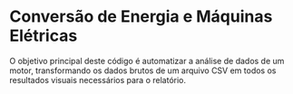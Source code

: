 # Conversão de Energia e Máquinas Elétricas
O objetivo principal deste código é automatizar a análise de dados de um motor, transformando os dados brutos de um arquivo CSV em todos os resultados visuais necessários para o relatório.
